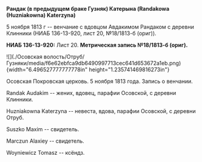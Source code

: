 **Рандак (в предыдущем браке Гузняк) Катерына (Randakowa (Huzniakowna)
Katerzyna)**

5 ноября 1813 г -- венчание с вдовцом Авдакимом Рандаком с деревни
Клинники (НИАБ 136-13-920, лист 20, №18/1813-б (ориг)).

**НИАБ 136-13-920:** Лист 20. **Метрическая запись №18/1813-б (ориг).**

![](./Осовская волость/Отруб/Гузняки/media/f6e62ebfca9db6490997713cec641d653672a1eb.png){width="6.496527777777778in"
height="1.235741469816273in"}

Осовская Покровская церковь. 5 ноября 1813 года. Запись о венчании.

Randak Audakim -- жених, вдовец, парафии Осовской, с деревни Клинники.

Huzniakowna Katerzyna -- невеста, вдова, парафии Осовской, с деревни
Отруб.

Suszko Maxim -- свидетель.

Marczun Alaxiey -- свидетель.

Woyniewicz Tomasz -- ксёндз.

